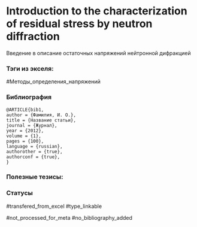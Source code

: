 # Introduction to the characterization of residual stress by neutron diffraction

Введение в описание остаточных напряжений нейтронной дифракцией

### Тэги из экселя:
#Методы_определения_напряжений 

### Библиография
```
@ARTICLE{bib1,
author = {Фамилия, И. О.},
title = {Название статьи},
journal = {Журнал},
year = {2012},
volume = {1},
pages = {100},
language = {russian},
authorother = {true},
authorconf = {true},
}
```

### Полезные тезисы:


### Статусы
#transfered_from_excel 
#type_linkable 

#not_processed_for_meta
#no_bibliography_added
